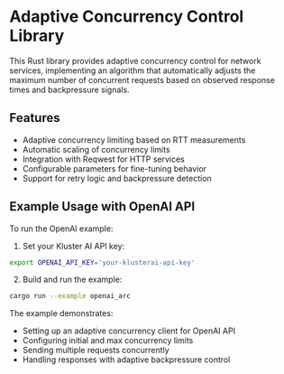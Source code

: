 # Adaptive Concurrency Control Library

This Rust library provides adaptive concurrency control for network services, implementing an algorithm that automatically adjusts the maximum number of concurrent requests based on observed response times and backpressure signals.

## Features

- Adaptive concurrency limiting based on RTT measurements
- Automatic scaling of concurrency limits
- Integration with Reqwest for HTTP services
- Configurable parameters for fine-tuning behavior
- Support for retry logic and backpressure detection

## Example Usage with OpenAI API

To run the OpenAI example:

1. Set your Kluster AI API key:
```bash
export OPENAI_API_KEY='your-klusterai-api-key'
```

2. Build and run the example:
```bash
cargo run --example openai_arc
```

The example demonstrates:
- Setting up an adaptive concurrency client for OpenAI API
- Configuring initial and max concurrency limits
- Sending multiple requests concurrently
- Handling responses with adaptive backpressure control
